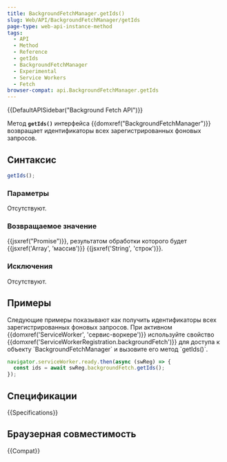 ```yaml
---
title: BackgroundFetchManager.getIds()
slug: Web/API/BackgroundFetchManager/getIds
page-type: web-api-instance-method
tags:
  - API
  - Method
  - Reference
  - getIds
  - BackgroundFetchManager
  - Experimental
  - Service Workers
  - Fetch
browser-compat: api.BackgroundFetchManager.getIds
---
```


{{DefaultAPISidebar("Background Fetch API")}}

Метод **`getIds()`** интерфейса {{domxref("BackgroundFetchManager")}} возвращает идентификаторы всех зарегистрированных фоновых запросов.

## Синтаксис

```js
getIds();
```

### Параметры

Отсутствуют.

### Возвращаемое значение

{{jsxref("Promise")}}, результатом обработки которого будет {{jsxref('Array', 'массив')}} {{jsxref('String', 'строк')}}.

### Исключения

Отсутствуют.

## Примеры

Следующие примеры показывают как получить идентификаторы всех зарегистрированных фоновых запросов. При активном {{domxref('ServiceWorker', 'сервис-воркере')}} используйте свойство {{domxref('ServiceWorkerRegistration.backgroundFetch')}} для доступа к объекту \`BackgroundFetchManager\` и вызовите его метод \`getIds()\`.

```js
navigator.serviceWorker.ready.then(async (swReg) => {
  const ids = await swReg.backgroundFetch.getIds();
});
```

## Спецификации

{{Specifications}}

## Браузерная совместимость

{{Compat}}
